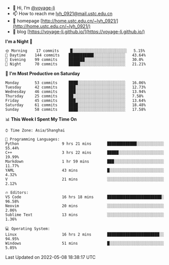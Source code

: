 - 👋 Hi, I’m [@voyage-li](https://github.com/voyage-li/)
- 📫 How to reach me [lyh_0921@mail.ustc.edu.cn](mailto:lyh_0921@mail.ustc.edu.cn)
- 👯 homepage [http://home.ustc.edu.cn/~lyh_0921/](http://home.ustc.edu.cn/~lyh_0921/)
- 🥤 blog [https://voyage-li.github.io/](https://voyage-li.github.io/)

<!--START_SECTION:waka-->
**I'm a Night 🦉** 

```text
🌞 Morning    17 commits     █░░░░░░░░░░░░░░░░░░░░░░░░   5.15% 
🌆 Daytime    144 commits    ███████████░░░░░░░░░░░░░░   43.64% 
🌃 Evening    99 commits     ███████░░░░░░░░░░░░░░░░░░   30.0% 
🌙 Night      70 commits     █████░░░░░░░░░░░░░░░░░░░░   21.21%

```
📅 **I'm Most Productive on Saturday** 

```text
Monday       53 commits     ████░░░░░░░░░░░░░░░░░░░░░   16.06% 
Tuesday      42 commits     ███░░░░░░░░░░░░░░░░░░░░░░   12.73% 
Wednesday    46 commits     ███░░░░░░░░░░░░░░░░░░░░░░   13.94% 
Thursday     25 commits     ██░░░░░░░░░░░░░░░░░░░░░░░   7.58% 
Friday       45 commits     ███░░░░░░░░░░░░░░░░░░░░░░   13.64% 
Saturday     61 commits     ████░░░░░░░░░░░░░░░░░░░░░   18.48% 
Sunday       58 commits     ████░░░░░░░░░░░░░░░░░░░░░   17.58%

```


📊 **This Week I Spent My Time On** 

```text
⌚︎ Time Zone: Asia/Shanghai

💬 Programming Languages: 
Python                   9 hrs 21 mins       █████████████░░░░░░░░░░░░   55.44% 
C++                      3 hrs 22 mins       █████░░░░░░░░░░░░░░░░░░░░   19.99% 
Markdown                 1 hr 59 mins        ███░░░░░░░░░░░░░░░░░░░░░░   11.77% 
YAML                     43 mins             █░░░░░░░░░░░░░░░░░░░░░░░░   4.32% 
V                        21 mins             ░░░░░░░░░░░░░░░░░░░░░░░░░   2.12%

🔥 Editors: 
VS Code                  16 hrs 18 mins      ████████████████████████░   96.58% 
Neovim                   20 mins             ░░░░░░░░░░░░░░░░░░░░░░░░░   2.06% 
Sublime Text             13 mins             ░░░░░░░░░░░░░░░░░░░░░░░░░   1.36%

💻 Operating System: 
Linux                    16 hrs 2 mins       ███████████████████████░░   94.95% 
Windows                  51 mins             █░░░░░░░░░░░░░░░░░░░░░░░░   5.05%

```


 Last Updated on 2022-05-08 18:38:17 UTC
<!--END_SECTION:waka-->
